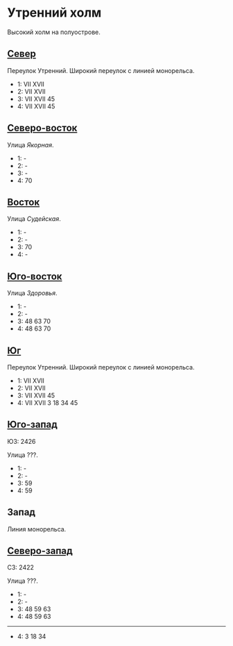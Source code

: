 # Утренний холм

Высокий холм на полуострове.

## [Север](./500120.md)

Переулок Утренний.
Широкий переулок с линией монорельса.

* 1:    VII XVII
* 2:    VII XVII
* 3:    VII XVII    45
* 4:    VII XVII    45

## [Северо-восток](./520120.md)

Улица *Якорная*.

* 1:    -
* 2:    -
* 3:    -
* 4:    70

## [Восток](./520125.md)

Улица *Судейская*.

* 1:    -
* 2:    -
* 3:    70
* 4:    -

## [Юго-восток](./505135.md)

Улица *Здоровья*.

* 1:    -
* 2:    -
* 3:    48  63  70
* 4:    48  63  70

## [Юг](./500130.md)

Переулок Утренний.
Широкий переулок с линией монорельса.

* 1:    VII XVII
* 2:    VII XVII
* 3:    VII XVII    45
* 4:    VII XVII    3   18  34  45

## [Юго-запад]()

ЮЗ: 2426

Улица ???.

* 1:    -
* 2:    -
* 3:    59
* 4:    59

## Запад

Линия монорельса.

## [Северо-запад]()

СЗ: 2422

Улица ???.

* 1:    -
* 2:    -
* 3:    48  59  63
* 4:    48  59  63

----

* 4:    3   18  34
